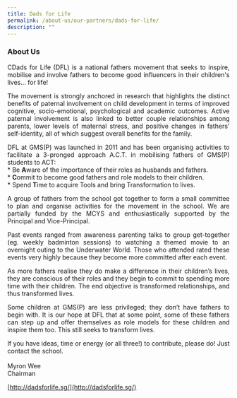 ```yaml
---
title: Dads for Life
permalink: /about-us/our-partners/dads-for-life/
description: ""
---
```


### About Us

<p style="text-align: justify;">CDads for Life (DFL) is a national fathers movement that seeks to inspire, mobilise and involve fathers to become good influencers in their children's lives... for life!  
  
</p><p style="text-align: justify;">The movement is strongly anchored in research that highlights the distinct benefits of paternal involvement on child development in terms of improved cognitive, socio-emotional, psychological and academic outcomes. Active paternal involvement is also linked to better couple relationships among parents, lower levels of maternal stress, and positive changes in fathers' self-identity, all of which suggest overall benefits for the family.  
  
</p><p style="text-align: justify;">DFL at GMS(P) was launched in 2011 and has been organising activities to facilitate a 3-pronged approach A.C.T. in mobilising fathers of GMS(P) students to ACT:  <br>
	* Be&nbsp;<b>A</b>ware of the importance of their roles as husbands and fathers.<br>
	* <b>C</b>ommit to become good fathers and role models to their children.<br>
	* Spend&nbsp;<b>T</b>ime to acquire Tools and bring Transformation to lives.
      
</p><p style="text-align: justify;">A group of fathers from the school got together to form a small committee to plan and organise activities for the movement in the school. We are partially funded by the MCYS and enthusiastically supported by the Principal and Vice-Principal.  
  
</p><p style="text-align: justify;">Past events ranged from awareness parenting talks to group get-together (eg. weekly badminton sessions) to watching a themed movie to an overnight outing to the Underwater World. Those who attended rated these events very highly because they become more committed after each event.  
  
</p><p style="text-align: justify;">As more fathers realise they do make a difference in their children’s lives, they are conscious of their roles and they begin to commit to spending more time with their children. The end objective is transformed relationships, and thus transformed lives.  
  
</p><p style="text-align: justify;">Some children at GMS(P) are less privileged; they don’t have fathers to begin with. It is our hope at DFL that at some point, some of these fathers can step up and offer themselves as role models for these children and inspire them too. This still seeks to transform lives.  
  
</p><p style="text-align: justify;">If you have ideas, time or energy (or all three!) to contribute, please do! Just contact the school.  <br>
<br>
Myron Wee <br>
Chairman</p>

[http://dadsforlife.sg/](http://dadsforlife.sg/)  
